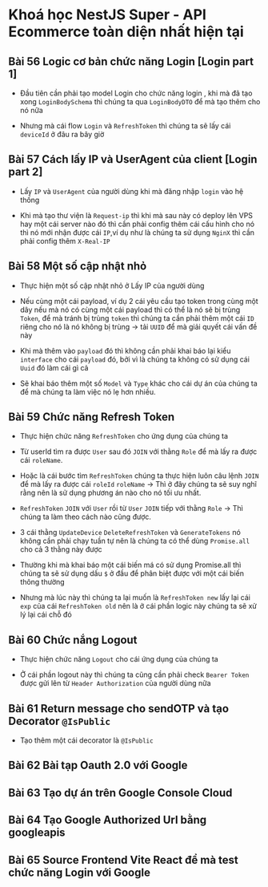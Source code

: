 # Khoá học NestJS Super - API Ecommerce toàn diện nhất hiện tại

## Bài 56 Logic cơ bản chức năng Login [Login part 1]

- Đầu tiên cần phải tạo model Login cho chức năng login , khi mà đã tạo xong `LoginBodySchema` thì chúng ta qua `LoginBodyDTO` để mà tạo thêm cho nó nữa

- Nhưng mà cái flow `Login` và `RefreshToken` thì chúng ta sẽ lấy cái `deviceId` ở đâu ra bây giờ

## Bài 57 Cách lấy IP và UserAgent của client [Login part 2]

- Lấy `IP` và `UserAgent` của người dùng khi mà đăng nhập `login` vào hệ thống

- Khi mà tạo thư viện là `Request-ip` thì khi mà sau này có deploy lên VPS hay một cái server nào đó thì cần phải config thêm cái cấu hình cho nó thì nó mới nhận được cái `IP`,ví dụ như là chúng ta sử dụng `NginX` thì cần phải config thêm `X-Real-IP`

## Bài 58 Một số cập nhật nhỏ

- Thực hiện một số cập nhật nhỏ ở Lấy IP của người dùng

- Nếu cùng một cái payload, ví dụ 2 cái yêu cầu tạo token trong cùng một dây nếu mà nó có cùng một cái payload thì có thể là nó sẽ bị trùng `Token`, để mà tránh bị trùng `token` thì chúng ta cần phải thêm một cái `ID` riêng cho nó là nó không bị trùng -> tải `UUID` để mà giải quyết cái vấn đề này

- Khi mà thêm vào `payload` đó thì không cần phải khai báo lại kiểu `interface` cho cái `payload` đó, bởi vì là chúng ta không có sử dụng cái `Uuid` đó làm cái gì cả

- Sẽ khai báo thêm một số `Model` và `Type` khác cho cái dự án của chúng ta để mà chúng ta làm việc nó lẹ hơn nhiều.

## Bài 59 Chức năng Refresh Token

- Thực hiện chức năng `RefreshToken` cho ứng dụng của chúng ta

- Từ userId tìm ra được `User` sau đó `JOIN` với thằng `Role` để mà lấy ra được cái `roleName`.

- Hoặc là cái bước tìm `RefreshToken` chúng ta thực hiện luôn câu lệnh `JOIN` để mà lấy ra được cái `roleId` `roleName` -> Thì ở đây chúng ta sẽ suy nghĩ rằng nên là sử dụng phương án nào cho nó tối ưu nhất.

- `RefreshToken` `JOIN` với `User` rồi từ `User` `JOIN` tiếp với thằng `Role` -> Thì chúng ta làm theo cách nào cũng được.

- 3 cái thằng `UpdateDevice` `DeleteRefreshToken` và `GenerateTokens` nó không cần phải chạy tuần tự nên là chúng ta có thể dùng `Promise.all` cho cả 3 thằng này được

- Thường khi mà khai báo một cái biến má có sử dụng Promise.all thì chúng ta sẽ sử dụng dấu `$` ở đầu để phân biệt được với một cái biến thông thường

- Nhưng mà lúc này thì chúng ta lại muốn là `RefreshToken new` lấy lại cái `exp` của cái `RefreshToken old` nên là ở cái phần logic này chúng ta sẽ xử lý lại cái chỗ đó

## Bài 60 Chức nắng Logout

- Thực hiện chức năng `Logout` cho cái ứng dụng của chúng ta

- Ở cái phần logout này thì chúng ta cũng cần phải check `Bearer Token` được gửi lên từ `Header Authorization` của người dùng nữa

## Bài 61 Return message cho sendOTP và tạo Decorator `@IsPublic`

- Tạo thêm một cái decorator là `@IsPublic`

## Bài 62 Bài tạp Oauth 2.0 với Google

## Bài 63 Tạo dự án trên Google Console Cloud

## Bài 64 Tạo Google Authorized Url bằng googleapis

## Bài 65 Source Frontend Vite React để mà test chức năng Login với Google
